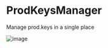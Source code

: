 # ProdKeysManager
Manage prod.keys in a single place

![image](https://user-images.githubusercontent.com/10324313/159659294-0a7f182c-170d-47c1-b5a4-f6c4e062b636.png)

